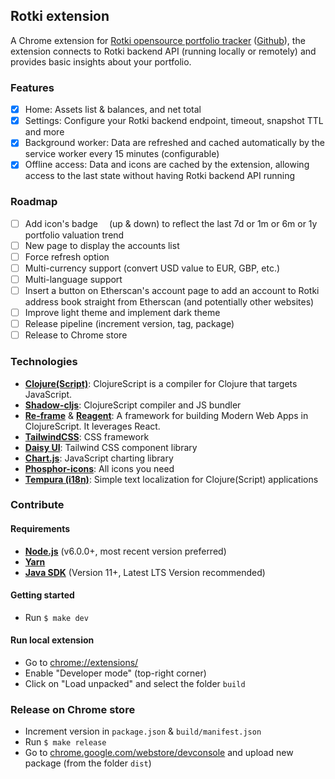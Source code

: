 
## Rotki extension


A Chrome extension for [Rotki opensource portfolio tracker](https://rotki.com/) ([Github](https://github.com/rotki/rotki)), the extension connects to Rotki backend API (running locally or remotely) and provides basic insights about your portfolio.

<insert image>

### Features
- [X] Home: Assets list & balances, and net total
- [X] Settings: Configure your Rotki backend endpoint, timeout, snapshot TTL and more
- [X] Background worker: Data are refreshed and cached automatically by the service worker every 15 minutes (configurable)
- [X] Offline access: Data and icons are cached by the extension, allowing access to the last state without having Rotki backend API running

### Roadmap
- [ ] Add icon's badge <img src='https://t3.ftcdn.net/jpg/05/72/97/80/360_F_572978085_QOpHNLOHSZGu9T5qXENChujPGytJ3mdo.jpg' height='10'> (up & down) to reflect the last 7d or 1m or 6m or 1y portfolio valuation trend
- [ ] New page to display the accounts list
- [ ] Force refresh option
- [ ] Multi-currency support (convert USD value to EUR, GBP, etc.)
- [ ] Multi-language support
- [ ] Insert a button on Etherscan's account page to add an account to Rotki address book straight from Etherscan (and potentially other websites)
- [ ] Improve light theme and implement dark theme
- [ ] Release pipeline (increment version, tag, package)
- [ ] Release to Chrome store

### Technologies

- **[Clojure(Script)](https://clojurescript.org)**: ClojureScript is a compiler for Clojure that targets JavaScript.
- **[Shadow-cljs](https://github.com/thheller/shadow-cljs)**: ClojureScript compiler and JS bundler
- **[Re-frame](https://day8.github.io/re-frame/)** & **[Reagent](https://reagent-project.github.io/)**: A framework for building Modern Web Apps in ClojureScript. It leverages React.
- **[TailwindCSS](https://tailwindcss.com/)**: CSS framework
- **[Daisy UI](https://daisyui.com/)**: Tailwind CSS component library
- **[Chart.js](https://www.chartjs.org/)**: JavaScript charting library
- **[Phosphor-icons](https://phosphoricons.com/)**: All icons you need
- **[Tempura (i18n)](https://github.com/taoensso/tempura)**: Simple text localization for Clojure(Script) applications

### Contribute

#### Requirements

- **[Node.js](https://nodejs.org)** (v6.0.0+, most recent version preferred)
- **[Yarn](https://www.yarnpkg.com)**
- **[Java SDK](https://adoptium.net/)** (Version 11+, Latest LTS Version recommended)

#### Getting started

- Run `$ make dev`

#### Run local extension

- Go to <a href="chrome://extensions">chrome://extensions/</a>
- Enable "Developer mode" (top-right corner)
- Click on "Load unpacked" and select the folder `build`


### Release on Chrome store

- Increment version in `package.json` & `build/manifest.json`
- Run `$ make release`
- Go to [chrome.google.com/webstore/devconsole](https://chrome.google.com/webstore/devconsole) and upload new package (from the folder `dist`)
